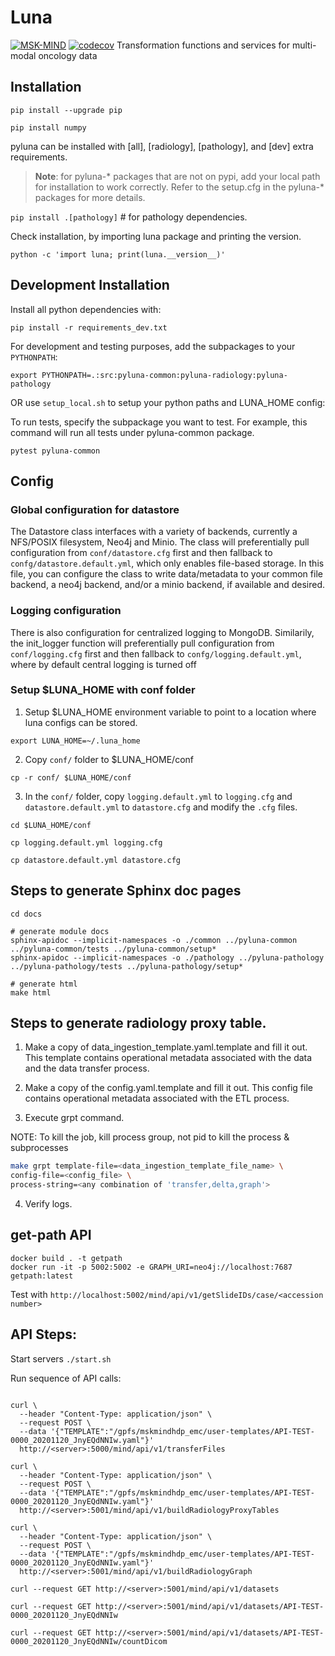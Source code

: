 # Luna
[![MSK-MIND](https://circleci.com/gh/msk-mind/luna.svg?style=shield)](https://circleci.com/gh/msk-mind/luna) [![codecov](https://codecov.io/gh/msk-mind/luna/branch/master/graph/badge.svg)](https://app.codecov.io/gh/msk-mind/luna)
Transformation functions and services for multi-modal oncology data

## Installation
`pip install --upgrade pip`

`pip install numpy`

pyluna can be installed with [all], [radiology], [pathology], and [dev] extra requirements.
> **Note**: for pyluna-* packages that are not on pypi, add your local path for installation to work correctly. Refer to the setup.cfg in the pyluna-* packages for more details.

`pip install .[pathology]` # for pathology dependencies.

Check installation, by importing luna package and printing the version.

`python -c 'import luna; print(luna.__version__)'`

## Development Installation

Install all python dependencies with:

`pip install -r requirements_dev.txt`

For development and testing purposes, add the subpackages to your `PYTHONPATH`:

`export PYTHONPATH=.:src:pyluna-common:pyluna-radiology:pyluna-pathology`

OR use `setup_local.sh` to setup your python paths and LUNA_HOME config:

To run tests, specify the subpackage you want to test. For example, this command will run all tests under pyluna-common package.

`pytest pyluna-common`

## Config

### Global configuration for datastore
The Datastore class interfaces with a variety of backends, currently a NFS/POSIX filesystem, Neo4j and Minio. The class will preferentially pull configuration from `conf/datastore.cfg` first and then fallback to `confg/datastore.default.yml`, which only enables file-based storage.
In this file, you can configure the class to write data/metadata to your common file backend, a neo4j backend, and/or a minio backend, if available and desired. 

### Logging configuration
There is also configuration for centralized logging to MongoDB. Similarily, the init_logger function will preferentially pull configuration from `conf/logging.cfg` first and then fallback to `confg/logging.default.yml`, where by default central logging is turned off

### Setup $LUNA_HOME with conf folder

1. Setup $LUNA_HOME environment variable to point to a location where luna configs can be stored.

``export LUNA_HOME=~/.luna_home``

2. Copy `conf/` folder to $LUNA_HOME/conf

``cp -r conf/ $LUNA_HOME/conf``

3. In the `conf/` folder, copy `logging.default.yml` to `logging.cfg` and `datastore.default.yml` to `datastore.cfg` and modify the `.cfg` files.

``cd $LUNA_HOME/conf``

``cp logging.default.yml logging.cfg``

``cp datastore.default.yml datastore.cfg``

## Steps to generate Sphinx doc pages

```
cd docs

# generate module docs
sphinx-apidoc --implicit-namespaces -o ./common ../pyluna-common ../pyluna-common/tests ../pyluna-common/setup*
sphinx-apidoc --implicit-namespaces -o ./pathology ../pyluna-pathology ../pyluna-pathology/tests ../pyluna-pathology/setup*

# generate html
make html
```

## Steps to generate radiology proxy table.
1. Make a copy of data_ingestion_template.yaml.template and fill it out. This template contains operational metadata associated with the data and the data transfer process. 

2. Make a copy of the config.yaml.template and fill it out. This config file contains operational metadata associated with the ETL process.

3. Execute grpt command. 

NOTE: To kill the job, kill process group, not pid to kill the process & subprocesses

```bash
make grpt template-file=<data_ingestion_template_file_name> \
config-file=<config_file> \
process-string=<any combination of 'transfer,delta,graph'>
```   

4. Verify logs.


## get-path API
```
docker build . -t getpath
docker run -it -p 5002:5002 -e GRAPH_URI=neo4j://localhost:7687 getpath:latest
```
Test with `http://localhost:5002/mind/api/v1/getSlideIDs/case/<accession number>`


## API Steps:

Start servers `./start.sh`

Run sequence of API calls:

```

curl \
  --header "Content-Type: application/json" \
  --request POST \
  --data '{"TEMPLATE":"/gpfs/mskmindhdp_emc/user-templates/API-TEST-0000_20201120_JnyEQdNNIw.yaml"}' 
  http://<server>:5000/mind/api/v1/transferFiles

curl \
  --header "Content-Type: application/json" \
  --request POST \
  --data '{"TEMPLATE":"/gpfs/mskmindhdp_emc/user-templates/API-TEST-0000_20201120_JnyEQdNNIw.yaml"}' 
  http://<server>:5001/mind/api/v1/buildRadiologyProxyTables

curl \
  --header "Content-Type: application/json" \
  --request POST \
  --data '{"TEMPLATE":"/gpfs/mskmindhdp_emc/user-templates/API-TEST-0000_20201120_JnyEQdNNIw.yaml"}' 
  http://<server>:5001/mind/api/v1/buildRadiologyGraph

curl --request GET http://<server>:5001/mind/api/v1/datasets

curl --request GET http://<server>:5001/mind/api/v1/datasets/API-TEST-0000_20201120_JnyEQdNNIw

curl --request GET http://<server>:5001/mind/api/v1/datasets/API-TEST-0000_20201120_JnyEQdNNIw/countDicom
```
